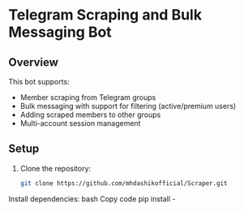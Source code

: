 # Telegram Scraping and Bulk Messaging Bot

## Overview

This bot supports:
- Member scraping from Telegram groups
- Bulk messaging with support for filtering (active/premium users)
- Adding scraped members to other groups
- Multi-account session management

## Setup

1. Clone the repository:
   ```bash
   git clone https://github.com/mhdashikofficial/Scraper.git
Install dependencies:
bash
Copy code
pip install -





